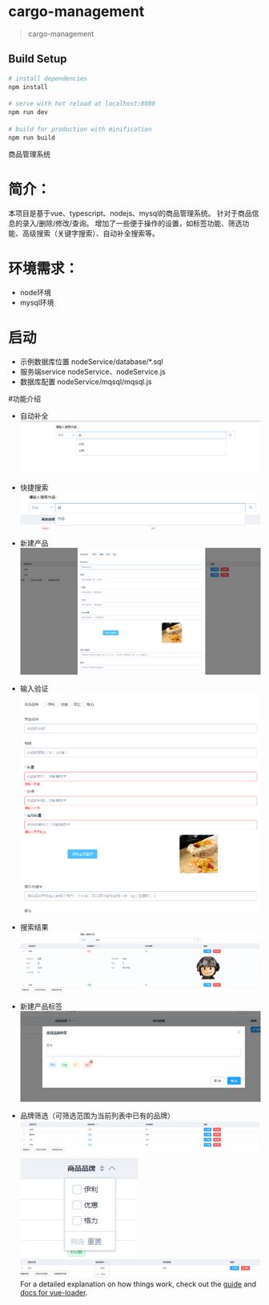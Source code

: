 # cargo-management

> cargo-management

## Build Setup

``` bash
# install dependencies
npm install

# serve with hot reload at localhost:8080
npm run dev

# build for production with minification
npm run build

```

商品管理系统
# 简介：
本项目是基于vue、typescript、nodejs、mysql的商品管理系统。
针对于商品信息的录入/删除/修改/查询。
增加了一些便于操作的设置，如标签功能、筛选功能、高级搜索（关键字搜索）、自动补全搜索等。

# 环境需求：
* node环境
* mysql环境

# 启动
* 示例数据库位置 
nodeService/database/*.sql
* 服务端service 
nodeService、nodeService.js
* 数据库配置 
nodeService/mqsql/mqsql.js

#功能介绍

* 自动补全
![](./screenShots/2.png)

* 快捷搜索
![](./screenShots/6.png)

* 新建产品
![](./screenShots/3.png)

* 输入验证
![](./screenShots/12.png)

* 搜索结果
![](./screenShots/4.png)

* 新建产品标签
![](./screenShots/5.png)

* 品牌筛选（可筛选范围为当前列表中已有的品牌）
![](./screenShots/8.png)
![](./screenShots/7.png)
![](./screenShots/9.png)
For a detailed explanation on how things work, check out the [guide](http://vuejs-templates.github.io/webpack/) and [docs for vue-loader](http://vuejs.github.io/vue-loader).
